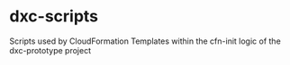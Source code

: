 # dxc-scripts
Scripts used by CloudFormation Templates within the cfn-init logic of the dxc-prototype project
